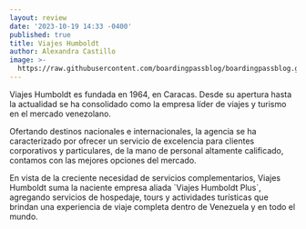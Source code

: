 ```yaml
---
layout: review
date: '2023-10-19 14:33 -0400'
published: true
title: Viajes Humboldt
author: Alexandra Castillo
image: >-
  https://raw.githubusercontent.com/boardingpassblog/boardingpassblog.github.io/main/assets/images/1Viajes%20humboltd%20plus.jpg
---
```

Viajes Humboldt es fundada en 1964, en Caracas. Desde su apertura hasta la actualidad se ha consolidado como la empresa líder de viajes y turismo en el mercado venezolano.


Ofertando destinos nacionales e internacionales, la agencia se ha caracterizado por ofrecer un servicio de excelencia para clientes corporativos y particulares, de la mano de personal altamente calificado, contamos con las mejores opciones del mercado.

 

En vista de la creciente necesidad de servicios complementarios, Viajes Humboldt suma la naciente empresa aliada ´Viajes Humboldt Plus´, agregando servicios de hospedaje, tours y actividades turísticas que brindan una experiencia de viaje completa dentro de Venezuela y en todo el mundo.